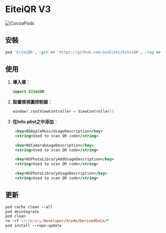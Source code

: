 # EiteiQR V3

![CocoaPods](https://img.shields.io/cocoapods/v/EiteiQR.svg)

## 安裝
```ruby
pod 'EiteiQR', :git => 'https://github.com/JunEitei/EiteiQR', :tag => '3.2.0'

```

## 使用

1. **導入庫**：
   ```swift
   import EiteiQR
   ```

2. **設置根視圖控制器**：
   ```swift
   window?.rootViewController = ViewController()
   ```
3. **在Info.plist之中添加**：
   ```xml
    <key>NSAppleMusicUsageDescription</key>
    <string>Used to scan QR code</string>
    
    <key>NSCameraUsageDescription</key>
    <string>Used to scan QR code</string>
    
    <key>NSPhotoLibraryAddUsageDescription</key>
    <string>Used to scan QR code</string>
    
    <key>NSPhotoLibraryUsageDescription</key>
    <string>Used to scan QR code</string>
   ```

## 更新
```ruby
pod cache clean --all
pod deintegrate
pod clean
rm -rf ~/Library/Developer/Xcode/DerivedData/*
pod install --repo-update
```
